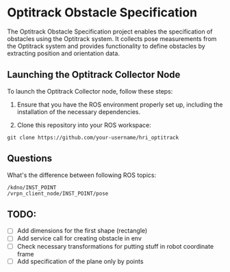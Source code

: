 # Optitrack Obstacle Specification

The Optitrack Obstacle Specification project enables the specification of obstacles using the Optitrack system. It collects pose measurements from the Optitrack system and provides functionality to define obstacles by extracting position and orientation data.

## Launching the Optitrack Collector Node

To launch the Optitrack Collector node, follow these steps:

1. Ensure that you have the ROS environment properly set up, including the installation of the necessary dependencies.

2. Clone this repository into your ROS workspace:
```
git clone https://github.com/your-username/hri_optitrack
```

## Questions 

What's the difference between following ROS topics: 
```
/kdno/INST_POINT
/vrpn_client_node/INST_POINT/pose 
```

## TODO: 

- [ ] Add dimensions for the first shape (rectangle) 
- [ ] Add service call for creating obstacle in env 
- [ ] Check necessary transformations for putting stuff in robot coordinate frame 
- [ ] Add specification of the plane only by points 
